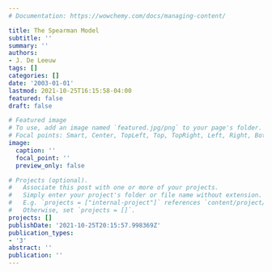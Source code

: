 ```yaml
---
# Documentation: https://wowchemy.com/docs/managing-content/

title: The Spearman Model
subtitle: ''
summary: ''
authors:
- J. De Leeuw
tags: []
categories: []
date: '2003-01-01'
lastmod: 2021-10-25T16:15:58-04:00
featured: false
draft: false

# Featured image
# To use, add an image named `featured.jpg/png` to your page's folder.
# Focal points: Smart, Center, TopLeft, Top, TopRight, Left, Right, BottomLeft, Bottom, BottomRight.
image:
  caption: ''
  focal_point: ''
  preview_only: false

# Projects (optional).
#   Associate this post with one or more of your projects.
#   Simply enter your project's folder or file name without extension.
#   E.g. `projects = ["internal-project"]` references `content/project/deep-learning/index.md`.
#   Otherwise, set `projects = []`.
projects: []
publishDate: '2021-10-25T20:15:57.998369Z'
publication_types:
- '3'
abstract: ''
publication: ''
---
```

